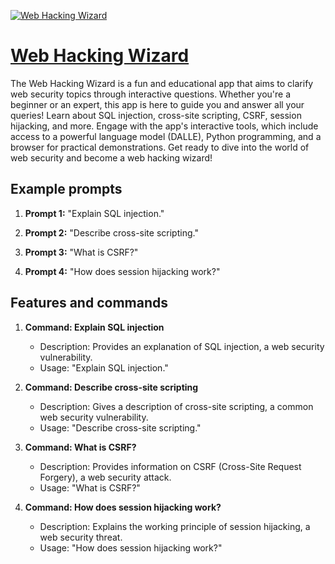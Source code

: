 [![Web Hacking Wizard](https://files.oaiusercontent.com/file-qKfFgBivvV1T51eue0CjFyQ1?se=2123-10-17T18%3A43%3A26Z&sp=r&sv=2021-08-06&sr=b&rscc=max-age%3D31536000%2C%20immutable&rscd=attachment%3B%20filename%3Def8fffca-45fb-4c5a-982d-dcca8c3eb48c.png&sig=QQsYm%2Bgn4dWYAR6Il/7RtE1AaFfRFEUH1B/j/kTfG/4%3D)](https://chat.openai.com/g/g-Op6Btk7ev-web-hacking-wizard)

# [Web Hacking Wizard](https://chat.openai.com/g/g-Op6Btk7ev-web-hacking-wizard)

The Web Hacking Wizard is a fun and educational app that aims to clarify web security topics through interactive questions. Whether you're a beginner or an expert, this app is here to guide you and answer all your queries! Learn about SQL injection, cross-site scripting, CSRF, session hijacking, and more. Engage with the app's interactive tools, which include access to a powerful language model (DALLE), Python programming, and a browser for practical demonstrations. Get ready to dive into the world of web security and become a web hacking wizard!

## Example prompts

1. **Prompt 1:** "Explain SQL injection."

2. **Prompt 2:** "Describe cross-site scripting."

3. **Prompt 3:** "What is CSRF?"

4. **Prompt 4:** "How does session hijacking work?"

## Features and commands

1. **Command: Explain SQL injection**
   - Description: Provides an explanation of SQL injection, a web security vulnerability.
   - Usage: "Explain SQL injection."

2. **Command: Describe cross-site scripting**
   - Description: Gives a description of cross-site scripting, a common web security vulnerability.
   - Usage: "Describe cross-site scripting."

3. **Command: What is CSRF?**
   - Description: Provides information on CSRF (Cross-Site Request Forgery), a web security attack.
   - Usage: "What is CSRF?"

4. **Command: How does session hijacking work?**
   - Description: Explains the working principle of session hijacking, a web security threat.
   - Usage: "How does session hijacking work?"